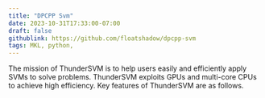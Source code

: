 ```yaml
---
title: "DPCPP Svm"
date: 2023-10-31T17:33:00-07:00
draft: false
githublink: https://github.com/floatshadow/dpcpp-svm
tags: MKL, python, 
---
```


The mission of ThunderSVM is to help users easily and efficiently apply SVMs to solve problems. ThunderSVM exploits GPUs and multi-core CPUs to achieve high efficiency. Key features of ThunderSVM are as follows.

